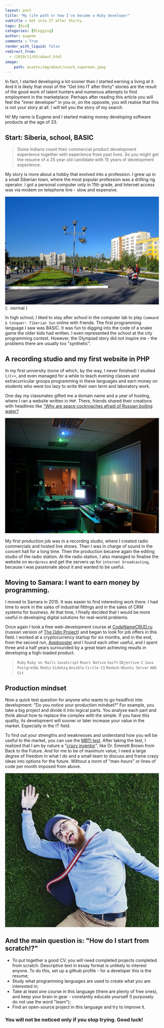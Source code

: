 ```yaml
---
layout: post
title: "My life path or how I've become a Ruby developer"
subtitle : Get into IT after thirty.
tags: [bio]
categories: [Blogging]
author: eugene
comments : True
render_with_liquid: false
redirect_from:
  - /2019/11/03/about.html
image:
    path: assets/img/about/couch_superman.jpeg
---
```


In fact, I started developing a lot sooner than I started earning a living at it. And it is likely that most of the "Get into IT after thirty" stories are the result of the good work of talent hunters and numerous attempts to find employment in the marketplace. Perhaps after reading this article you will feel the "inner developer" in you or, on the opposite, you will realise that this is not your story at all. I will tell you the story of my search.

Hi! My name is Eugene and I started making money developing software products at the age of 33.

## Start: Siberia, school, BASIC

> Some Indians count their commercial product development experience together with experience from past lives. So you might get the resume of a 25 year old candidate with 15 years of development experience.

My story is more about a hobby that evolved into a profession. I grew up in a small Siberian town, where the most popular profession was a drilling rig operator. I got a personal computer only in 11th grade, and Internet access was via modem on telephone line - slow and expensive.

![Siberian town](/assets/img/city_center_of_Noyabrsk.png){: .normal }

In high school, I liked to stay after school in the computer lab to play `Command & Conquer: Tiberian Sun` online with friends. The first programming language I saw was BASIC. It was fun to digging into the code of a snake game the older kids had written. I even represented the school at the city programming contest. However, the Olympiad story did not inspire me - the problems there are usually too "synthetic".

## A recording studio and my first website in PHP

In my first university (none of which, by the way, I never finished) I studied `C/C++`, and even managed for a while to teach evening classes and extracurricular groups programming in these languages and earn money on students who were too lazy to write their own term and laboratory work.

One day my classmates gifted me a domain name and a year of hosting, where I ran a website written in `PHP`. There, friends shared their creations with headlines like ["Why are space cockroaches afraid of Russian boiling water?](https://web.archive.org/web/20041207180526/http://punkov.net/bred/jam/38.php)

![Production studio](/assets/img/about/first_production.jpeg)

My first production job was in a recording studio, where I created radio commercials and hosted live shows. Then I was in charge of sound in the concert hall for a long time. Then the production became again the editing studio of the radio station. At the radio station, I also managed to finalise the website on `Wordpress` and get the servers up for `internet broadcasting`, because I was passionate about it and wanted to be useful.

## Moving to Samara: I want to earn money by programming.

I moved to Samara in 2015. It was easier to find interesting work there. I had time to work in the sales of industrial fittings and in the sales of CRM systems for business. At that time, I finally decided that I would be more useful in developing digital solutions for real-world problems.

Once again I took a free web-development course at [CodeNameCRUD.ru](https://web.archive.org/web/20210117215521/https://codenamecrud.ru/) (russian version of [The Odin Project](https://www.theodinproject.com/)) and began to look for job offers in this field. I worked at a cryptocurrency startup for six months, and in the end, from the second run, [Appbooster](https://appbooster.com/) and I found each other useful, and I spent three and a half years surrounded by a great team achieving results in developing a high-loaded product.

> `Ruby` `Ruby on Rails` `JavaScript` `React Native` `Swift` `Objective-C` `Java` `PostgreSQL` `Redis` `Sidekiq` `Ansible` `Circle CI` `Redash` `Ubuntu Server` `AWS` `Git`

## Production mindset

Now a quick test question for anyone who wants to go headfirst into development: "Do you notice your production mindset?"
For example, you take a big project and divide it into logical parts. You analyse each part and think about how to replace the complex with the simple. If you have this quality, its development will sooner or later increase your value in the market. Especially in the IT field.

To find out your strengths and weaknesses and understand how you will be useful to the market, you can use the [MBTI test](https://www.16personalities.com/free-personality-test/6a7f9e5fa9c8b). After taking the test, I realized that I am by nature a "[crazy inventor](https://www.16personalities.com/entp-personality)", like Dr. Emmett Brown from Back to the Future. And for me to be of maximum value, I need a large degree of freedom in what I do and a small team to discuss and frame crazy ideas into options for the future. Without a norm of "man-hours" or lines of code per month imposed from above.

![marsovo pole](/assets/img/na_marsovom.png)

## And the main question is: "How do I start from scratch!?"

- To put together a good CV, you will need completed projects completed from scratch. Descriptive text in essay format is unlikely to interest anyone. To do this, set up a github profile - for a developer this is the resume;
- Study what programming languages are used to create what you are interested in;
- Take at least one course in this language (there are plenty of free ones), and keep your brain in gear - constantly educate yourself (I purposely do not use the word "learn");
- Find an open-source project in this language and try to improve it.

### You will not be noticed only if you stop trying. Good luck!
